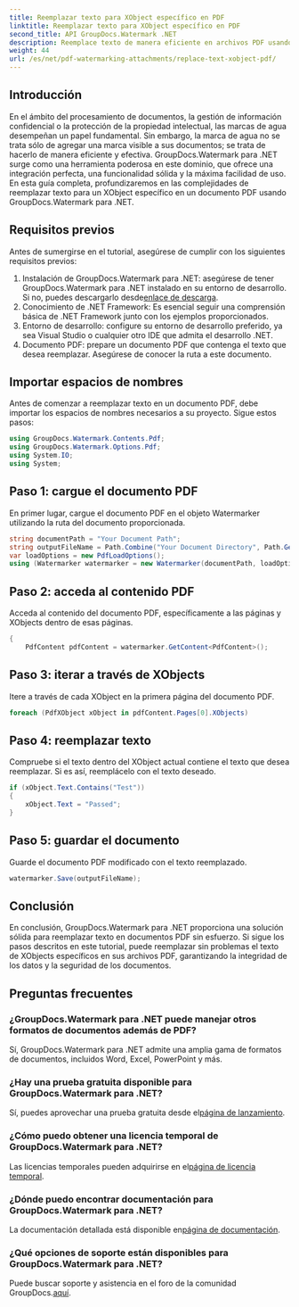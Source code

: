 ```yaml
---
title: Reemplazar texto para XObject específico en PDF
linktitle: Reemplazar texto para XObject específico en PDF
second_title: API GroupDocs.Watermark .NET
description: Reemplace texto de manera eficiente en archivos PDF usando GroupDocs.Watermark para .NET. Integre perfectamente marcas de agua en sus aplicaciones .NET.
weight: 44
url: /es/net/pdf-watermarking-attachments/replace-text-xobject-pdf/
---
```

## Introducción
En el ámbito del procesamiento de documentos, la gestión de información confidencial o la protección de la propiedad intelectual, las marcas de agua desempeñan un papel fundamental. Sin embargo, la marca de agua no se trata sólo de agregar una marca visible a sus documentos; se trata de hacerlo de manera eficiente y efectiva. GroupDocs.Watermark para .NET surge como una herramienta poderosa en este dominio, que ofrece una integración perfecta, una funcionalidad sólida y la máxima facilidad de uso. En esta guía completa, profundizaremos en las complejidades de reemplazar texto para un XObject específico en un documento PDF usando GroupDocs.Watermark para .NET.
## Requisitos previos
Antes de sumergirse en el tutorial, asegúrese de cumplir con los siguientes requisitos previos:
1.  Instalación de GroupDocs.Watermark para .NET: asegúrese de tener GroupDocs.Watermark para .NET instalado en su entorno de desarrollo. Si no, puedes descargarlo desde[enlace de descarga](https://releases.groupdocs.com/Watermark/net/).
2. Conocimiento de .NET Framework: Es esencial seguir una comprensión básica de .NET Framework junto con los ejemplos proporcionados.
3. Entorno de desarrollo: configure su entorno de desarrollo preferido, ya sea Visual Studio o cualquier otro IDE que admita el desarrollo .NET.
4. Documento PDF: prepare un documento PDF que contenga el texto que desea reemplazar. Asegúrese de conocer la ruta a este documento.

## Importar espacios de nombres
Antes de comenzar a reemplazar texto en un documento PDF, debe importar los espacios de nombres necesarios a su proyecto. Sigue estos pasos:

```csharp
using GroupDocs.Watermark.Contents.Pdf;
using GroupDocs.Watermark.Options.Pdf;
using System.IO;
using System;
```
## Paso 1: cargue el documento PDF
En primer lugar, cargue el documento PDF en el objeto Watermarker utilizando la ruta del documento proporcionada.
```csharp
string documentPath = "Your Document Path";
string outputFileName = Path.Combine("Your Document Directory", Path.GetFileName(documentPath));
var loadOptions = new PdfLoadOptions();
using (Watermarker watermarker = new Watermarker(documentPath, loadOptions))
```
## Paso 2: acceda al contenido PDF
Acceda al contenido del documento PDF, específicamente a las páginas y XObjects dentro de esas páginas.
```csharp
{
    PdfContent pdfContent = watermarker.GetContent<PdfContent>();
```
## Paso 3: iterar a través de XObjects
Itere a través de cada XObject en la primera página del documento PDF.
```csharp
foreach (PdfXObject xObject in pdfContent.Pages[0].XObjects)
```
## Paso 4: reemplazar texto
Compruebe si el texto dentro del XObject actual contiene el texto que desea reemplazar. Si es así, reemplácelo con el texto deseado.
```csharp
if (xObject.Text.Contains("Test"))
{
    xObject.Text = "Passed";
}
```
## Paso 5: guardar el documento
Guarde el documento PDF modificado con el texto reemplazado.
```csharp
watermarker.Save(outputFileName);
```

## Conclusión
En conclusión, GroupDocs.Watermark para .NET proporciona una solución sólida para reemplazar texto en documentos PDF sin esfuerzo. Si sigue los pasos descritos en este tutorial, puede reemplazar sin problemas el texto de XObjects específicos en sus archivos PDF, garantizando la integridad de los datos y la seguridad de los documentos.
## Preguntas frecuentes
### ¿GroupDocs.Watermark para .NET puede manejar otros formatos de documentos además de PDF?
Sí, GroupDocs.Watermark para .NET admite una amplia gama de formatos de documentos, incluidos Word, Excel, PowerPoint y más.
### ¿Hay una prueba gratuita disponible para GroupDocs.Watermark para .NET?
 Sí, puedes aprovechar una prueba gratuita desde el[página de lanzamiento](https://releases.groupdocs.com/).
### ¿Cómo puedo obtener una licencia temporal de GroupDocs.Watermark para .NET?
 Las licencias temporales pueden adquirirse en el[página de licencia temporal](https://purchase.groupdocs.com/temporary-license/).
### ¿Dónde puedo encontrar documentación para GroupDocs.Watermark para .NET?
 La documentación detallada está disponible en[página de documentación](https://tutorials.groupdocs.com/Watermark/net/).
### ¿Qué opciones de soporte están disponibles para GroupDocs.Watermark para .NET?
 Puede buscar soporte y asistencia en el foro de la comunidad GroupDocs.[aquí](https://forum.groupdocs.com/c/watermark/19).